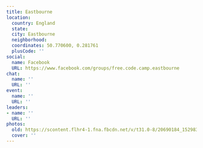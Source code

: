 ```yaml
---
title: Eastbourne
location:
  country: England
  state: 
  city: Eastbourne
  neighborhood: 
  coordinates: 50.770600, 0.281761
  plusCode: ''
social:
  name: Facebook
  URL: https://www.facebook.com/groups/free.code.camp.eastbourne
chat:
  name: ''
  URL: ''
event:
  name: ''
  URL: ''
leaders:
- name: ''
  URL: ''
photos:
  old: https://scontent.flhr4-1.fna.fbcdn.net/v/t31.0-8/20690184_1529839170407274_113455149101498123_o.jpg?oh=d7135072bdc884368fcc67765ce1785b&oe=5A6FB359
  cover: ''
---
```

